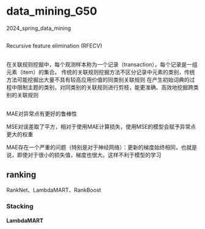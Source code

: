 # data_mining_G50
2024_spring_data_mining
##
Recursive feature elimination (RFECV) 

## 
在关联规则挖掘中，每个观测样本称为一个记录（transaction），每个记录是一组元素（item）的集合。
传统的关联规则挖掘方法不区分记录中元素的类别，传统方法可能挖掘出大量不具有较高应用价值的同类别关联规则
在产生初始词典的过程中限制主题的类别，对同类别的关联规则进行剪枝，能更准确、高效地挖掘跨类别的关联规则

##
MAE对异常点有更好的鲁棒性

MSE对误差取了平方，相对于使用MAE计算损失，使用MSE的模型会赋予异常点更大的权重

MAE存在一个严重的问题（特别是对于神经网络）：更新的梯度始终相同，也就是说，即使对于很小的损失值，梯度也很大。这样不利于模型的学习

## ranking 
RankNet、LambdaMART、RankBoost

### Stacking

#### LambdaMART


